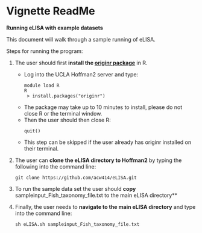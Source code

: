 # Vignette ReadMe

**Running eLISA with example datasets**   

This document will walk through a sample running of eLISA. 

Steps for running the program:  
1) The user should first **install the [originr package](https://github.com/ropensci/originr)** in R.
   - Log into the UCLA Hoffman2 server and type:
       ```
      module load R
      R
        > install.packages("originr")
       ```
   - The package may take up to 10 minutes to install, please do not close R or the terminal window.
   - Then the user should then close R:
       ```
       quit()
       ```
   - This step can be skipped if the user already has originr installed on their terminal. 
   
2) The user can **clone the eLISA directory to Hoffman2** by typing the following into the command line:
   ```
   git clone https://github.com/acw414/eLISA.git
   ```

3) To run the sample data set the user should **copy** sampleinput_Fish_taxonomy_file.txt to the main eLISA directory**

4) Finally, the user needs to **navigate to the main eLISA directory** and type into the command line:
   ```
   sh eLISA.sh sampleinput_Fish_taxonomy_file.txt
   ```
